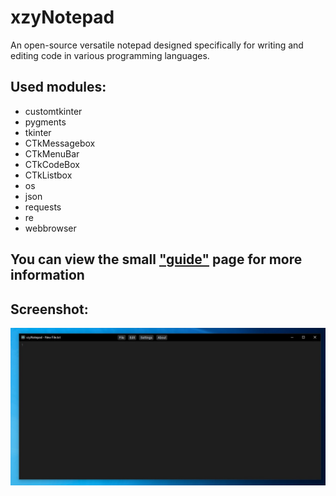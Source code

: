# xzyNotepad
An open-source versatile notepad designed specifically for writing and editing code in various programming languages.

## Used modules:
- customtkinter
- pygments
- tkinter
- CTkMessagebox
- CTkMenuBar
- CTkCodeBox
- CTkListbox
- os
- json
- requests
- re
- webbrowser

## You can view the small ["guide"](https://github.com/KiTant/xzyNotepad/blob/master/assets/xzyNotepadGuide.html) page for more information

## Screenshot:
![Program screenshot](https://github.com/KiTant/xzyNotepad/blob/master/ScreenshotOfProgram.jpg)